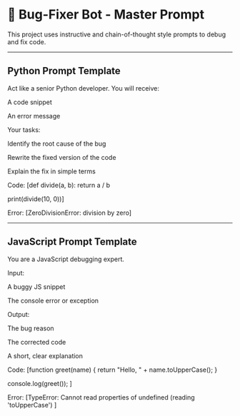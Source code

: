 # 🧠 Bug-Fixer Bot - Master Prompt

This project uses instructive and chain-of-thought style prompts to debug and fix code.

---

## Python Prompt Template

Act like a senior Python developer. You will receive:

A code snippet

An error message

Your tasks:

Identify the root cause of the bug

Rewrite the fixed version of the code

Explain the fix in simple terms

Code:
[def divide(a, b):
    return a / b

print(divide(10, 0))]

Error:
[ZeroDivisionError: division by zero]



---

## JavaScript Prompt Template

You are a JavaScript debugging expert.

Input:

A buggy JS snippet

The console error or exception

Output:

The bug reason

The corrected code

A short, clear explanation

Code:
[function greet(name) {
  return "Hello, " + name.toUpperCase();
}

console.log(greet());
]

Error:
[TypeError: Cannot read properties of undefined (reading 'toUpperCase')
]

